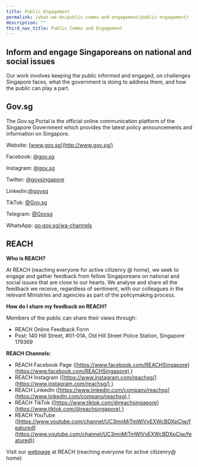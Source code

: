 ```yaml
---
title: Public Engagement
permalink: /what-we-do/public-comms-and-engagement/public-engagement/
description: ""
third_nav_title: Public Comms and Engagement
---
```

## Inform and engage Singaporeans on national and social issues  

Our work involves keeping the public informed and engaged, on challenges Singapore faces, what the government is doing to address them, and how the public can play a part.

## Gov.sg

The Gov.sg Portal is the official online communication platform of the Singapore Government which provides the latest policy announcements and information on Singapore.

Website: [www.gov.sg](http://www.gov.sg/)

Facebook: [@gov.sg](http://www.facebook.com/gov.sg)

Instagram: [@gov.sg](http://www.instagram.com/gov.sg)

Twitter: [@govsingapore](http://www.twitter.com/govsingapore)

Linkedin:[@govsg](http://linkedin.com/company/govsg)

TikTok: [@Gov.sg](http://tiktok.com/@gov.sg)

Telegram: [@Govsg](http://t.me/s/govsg)

WhatsApp: [go.gov.sg/wa-channels](http://go.gov.sg/wa-channels)

## REACH

**Who is REACH?**

At REACH (reaching everyone for active citizenry @ home), we seek to engage and gather feedback from fellow Singaporeans on national and social issues that are close to our hearts. We analyse and share all the feedback we receive, regardless of sentiment, with our colleagues in the relevant Ministries and agencies as part of the policymaking process.

**How do I share my feedback on REACH?**

Members of the public can share their views through:

*   REACH Online Feedback Form
*   Post: 140 Hill Street, #01-01A, Old Hill Street Police Station, Singapore 179369

**REACH Channels:**

*   REACH Facebook Page ([https://www.facebook.com/REACHSingapore](https://www.facebook.com/REACHSingapore) )
*   REACH Instagram ([https://www.instagram.com/reachsg/](https://www.instagram.com/reachsg/) )
*   REACH LinkedIn ([https://www.linkedin.com/company/reachsg](https://www.linkedin.com/company/reachsg) )
*   REACH TikTok ([https://www.tiktok.com/@reachsingapore](https://www.tiktok.com/@reachsingapore) )
*   REACH YouTube ([https://www.youtube.com/channel/UC3mnMiTmWlVvEXWcBDXpCiw/featured](https://www.youtube.com/channel/UC3mnMiTmWlVvEXWcBDXpCiw/featured))

Visit our [webpage](https://www.reach.gov.sg/) at REACH (reaching everyone for active citizenry@ home)